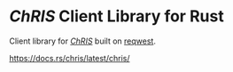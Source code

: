 # _ChRIS_ Client Library for Rust

Client library for [_ChRIS_](https://chrisproject.org/) built
on [reqwest](https://crates.io/crates/reqwest).

https://docs.rs/chris/latest/chris/
